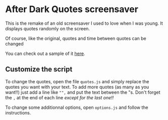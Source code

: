 # After Dark Quotes screensaver
This is the remake of an old screensaver I used to love when I was young. It displays quotes randomly on the screen.

Of course, like the original, quotes and time between quotes can be changed

You can check out a sample of it [here](https://maxlefou.gitlab.io/adquotes/).

## Customize the script
To change the quotes, open the file `quotes.js` and simply replace the quotes you want with your text. To add more quotes (as many as you want!!) just add a line like `"",` and put the text between the "s. Don't forget the `,` at the end of each line *except for the last one!!*

To change some additionnal options, open `options.js` and follow the instructions.